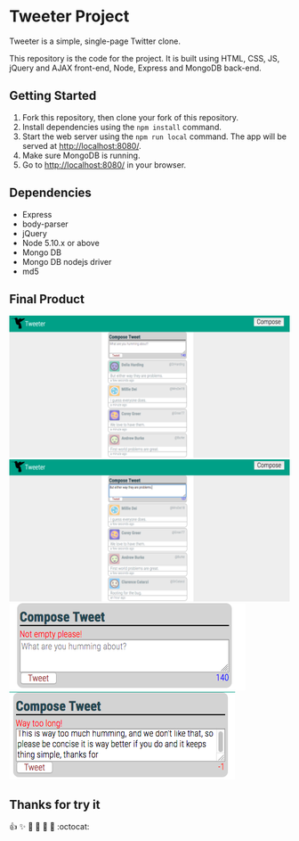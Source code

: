 # Tweeter Project

Tweeter is a simple, single-page Twitter clone.

This repository is the code for the project. It is built using HTML, CSS, JS, jQuery and AJAX front-end, Node, Express and MongoDB back-end.

## Getting Started

1. Fork this repository, then clone your fork of this repository.
2. Install dependencies using the `npm install` command.
3. Start the web server using the `npm run local` command. The app will be served at <http://localhost:8080/>.
4. Make sure MongoDB is running.
5. Go to <http://localhost:8080/> in your browser.

## Dependencies

- Express
- body-parser
- jQuery
- Node 5.10.x or above
- Mongo DB
- Mongo DB nodejs driver
- md5

## Final Product

!["Tweets"](/docs/tweeter.png)
!["New tweet"](/docs/tweeter-new.png)
!["Not empty"](/docs/tweeter-empty.png)
!["Too long"](/docs/tweeter-toolong.png)

## Thanks for try it
:+1: :sparkles: :camel: :tada:
:rocket: :metal: :octocat: